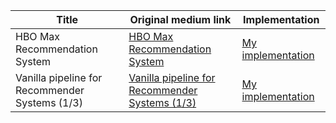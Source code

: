 Title | Original medium link | Implementation | 
--- | --- | --- | 
HBO Max Recommendation System | [HBO Max Recommendation System](https://medium.com/@aldimeolaalfarisy/hbo-max-recommendation-system-52dc0b59dc9b) | [My implementation](HBO%20Max%20Recommendation%20System/HBO%20Max%20Recommendation%20System-checkpoint.ipynb) | 
Vanilla pipeline for Recommender Systems (1/3) | [Vanilla pipeline for Recommender Systems (1/3)](https://datascienceub.medium.com/1-3-recommendation-vanilla-pipeline-for-recommender-systems-rs-ab7425b86d9) | [My implementation](Vanilla%20pipeline%20for%20Recommender%20Systems.ipynb) | 
